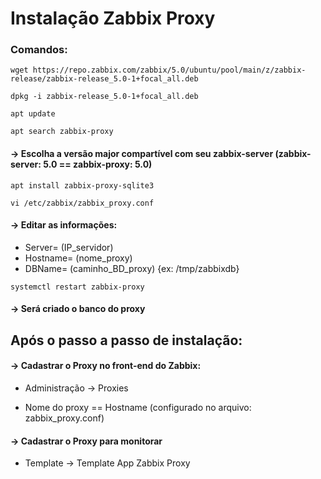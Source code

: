 # Instalação Zabbix Proxy

### Comandos:
````
wget https://repo.zabbix.com/zabbix/5.0/ubuntu/pool/main/z/zabbix-release/zabbix-release_5.0-1+focal_all.deb

dpkg -i zabbix-release_5.0-1+focal_all.deb

apt update

apt search zabbix-proxy
````

#### → Escolha a versão major compartível com seu zabbix-server (zabbix-server: 5.0 == zabbix-proxy: 5.0)

````
apt install zabbix-proxy-sqlite3

vi /etc/zabbix/zabbix_proxy.conf
````
#### → Editar as informações:
- Server= (IP_servidor)
- Hostname= (nome_proxy)
- DBName= (caminho_BD_proxy) {ex: /tmp/zabbixdb}

````
systemctl restart zabbix-proxy
````
#### → Será criado o banco do proxy


## Após o passo a passo de instalação:

#### → Cadastrar o Proxy no front-end do Zabbix:
    
- Administração → Proxies 
    
- Nome do proxy == Hostname (configurado no arquivo: zabbix_proxy.conf)
    
#### → Cadastrar o Proxy para monitorar
    
- Template → Template App Zabbix Proxy